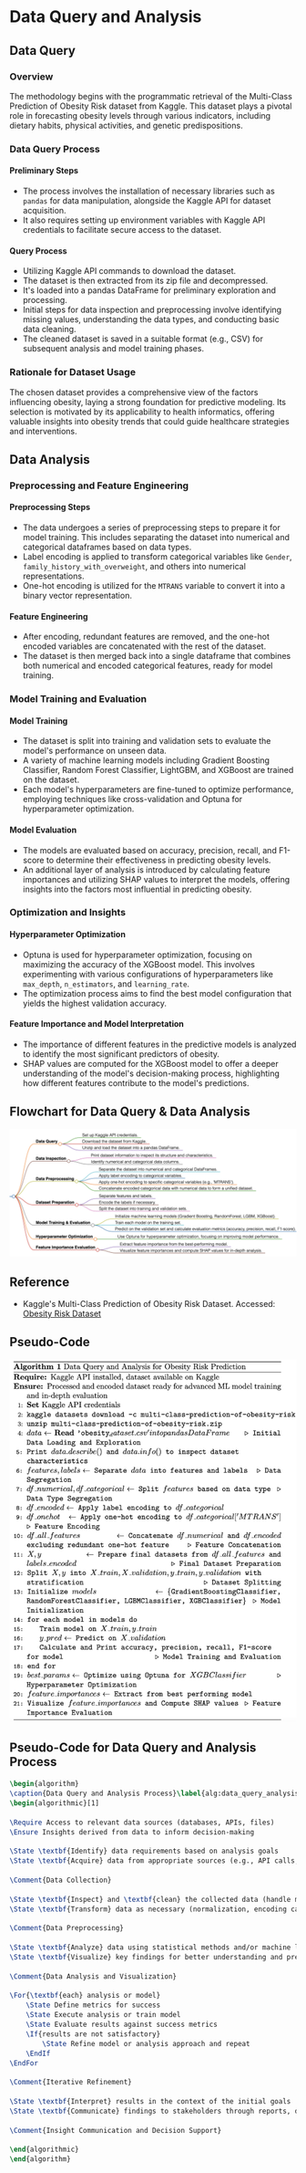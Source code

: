 # Data Query and Analysis

## Data Query

### Overview
The methodology begins with the programmatic retrieval of the Multi-Class Prediction of Obesity Risk dataset from Kaggle. This dataset plays a pivotal role in forecasting obesity levels through various indicators, including dietary habits, physical activities, and genetic predispositions.

### Data Query Process

#### Preliminary Steps
- The process involves the installation of necessary libraries such as `pandas` for data manipulation, alongside the Kaggle API for dataset acquisition.
- It also requires setting up environment variables with Kaggle API credentials to facilitate secure access to the dataset.

#### Query Process
- Utilizing Kaggle API commands to download the dataset.
- The dataset is then extracted from its zip file and decompressed.
- It's loaded into a pandas DataFrame for preliminary exploration and processing.
- Initial steps for data inspection and preprocessing involve identifying missing values, understanding the data types, and conducting basic data cleaning.
- The cleaned dataset is saved in a suitable format (e.g., CSV) for subsequent analysis and model training phases.

### Rationale for Dataset Usage
The chosen dataset provides a comprehensive view of the factors influencing obesity, laying a strong foundation for predictive modeling. Its selection is motivated by its applicability to health informatics, offering valuable insights into obesity trends that could guide healthcare strategies and interventions.

## Data Analysis

### Preprocessing and Feature Engineering

#### Preprocessing Steps
- The data undergoes a series of preprocessing steps to prepare it for model training. This includes separating the dataset into numerical and categorical dataframes based on data types.
- Label encoding is applied to transform categorical variables like `Gender`, `family_history_with_overweight`, and others into numerical representations.
- One-hot encoding is utilized for the `MTRANS` variable to convert it into a binary vector representation.

#### Feature Engineering
- After encoding, redundant features are removed, and the one-hot encoded variables are concatenated with the rest of the dataset.
- The dataset is then merged back into a single dataframe that combines both numerical and encoded categorical features, ready for model training.

### Model Training and Evaluation

#### Model Training
- The dataset is split into training and validation sets to evaluate the model's performance on unseen data.
- A variety of machine learning models including Gradient Boosting Classifier, Random Forest Classifier, LightGBM, and XGBoost are trained on the dataset.
- Each model's hyperparameters are fine-tuned to optimize performance, employing techniques like cross-validation and Optuna for hyperparameter optimization.

#### Model Evaluation
- The models are evaluated based on accuracy, precision, recall, and F1-score to determine their effectiveness in predicting obesity levels.
- An additional layer of analysis is introduced by calculating feature importances and utilizing SHAP values to interpret the models, offering insights into the factors most influential in predicting obesity.

### Optimization and Insights

#### Hyperparameter Optimization
- Optuna is used for hyperparameter optimization, focusing on maximizing the accuracy of the XGBoost model. This involves experimenting with various configurations of hyperparameters like `max_depth`, `n_estimators`, and `learning_rate`.
- The optimization process aims to find the best model configuration that yields the highest validation accuracy.

#### Feature Importance and Model Interpretation
- The importance of different features in the predictive models is analyzed to identify the most significant predictors of obesity.
- SHAP values are computed for the XGBoost model to offer a deeper understanding of the model's decision-making process, highlighting how different features contribute to the model's predictions.

## Flowchart for Data Query & Data Analysis
![Data A](Data_A.png)

## Reference
- Kaggle's Multi-Class Prediction of Obesity Risk Dataset. Accessed: [Obesity Risk Dataset](https://www.kaggle.com/competitions/playground-series-s4e2/data)

## Pseudo-Code
![Code](Code.png)


## Pseudo-Code for Data Query and Analysis Process

```latex
\begin{algorithm}
\caption{Data Query and Analysis Process}\label{alg:data_query_analysis}
\begin{algorithmic}[1]

\Require Access to relevant data sources (databases, APIs, files)
\Ensure Insights derived from data to inform decision-making

\State \textbf{Identify} data requirements based on analysis goals
\State \textbf{Acquire} data from appropriate sources (e.g., API calls, database queries, file reads)

\Comment{Data Collection}

\State \textbf{Inspect} and \textbf{clean} the collected data (handle missing values, outliers, duplicates)
\State \textbf{Transform} data as necessary (normalization, encoding categorical variables, feature engineering)

\Comment{Data Preprocessing}

\State \textbf{Analyze} data using statistical methods and/or machine learning models
\State \textbf{Visualize} key findings for better understanding and presentation

\Comment{Data Analysis and Visualization}

\For{\textbf{each} analysis or model}
    \State Define metrics for success
    \State Execute analysis or train model
    \State Evaluate results against success metrics
    \If{results are not satisfactory}
        \State Refine model or analysis approach and repeat
    \EndIf
\EndFor

\Comment{Iterative Refinement}

\State \textbf{Interpret} results in the context of the initial goals
\State \textbf{Communicate} findings to stakeholders through reports, dashboards, presentations

\Comment{Insight Communication and Decision Support}

\end{algorithmic}
\end{algorithm}


